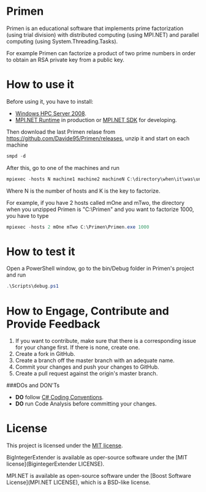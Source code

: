 Primen
======
Primen is an educational software that implements prime factorization (using trial division)
with distributed computing (using MPI.NET)
and parallel computing (using System.Threading.Tasks).

For example Primen can factorize a product of two prime numbers in order to obtain an RSA private key from a public key.

How to use it
==================
Before using it, you have to install:
* [Windows HPC Server 2008](http://www.microsoft.com/en-us/download/details.aspx?id=6847).
* [MPI.NET Runtime](http://www.osl.iu.edu/research/mpi.net/files/1.0.0/MPI.NET%20Runtime.msi) in production or [MPI.NET SDK](http://www.osl.iu.edu/research/mpi.net/files/1.0.0/MPI.NET%20SDK.msi) for developing.

Then download the last Primen relase from https://github.com/Davide95/Primen/releases, unzip it and start on each machine 
```PowerShell
smpd -d
```
After this, go to one of the machines and run
```PowerShell
mpiexec -hosts N machine1 machine2 machineN C:\directory\when\it\was\unzipped\Primen.exe K
```
Where N is the number of hosts and K is the key to factorize.

For example, if you have 2 hosts called mOne and mTwo, the directory when you unzipped Primen is "C:\Primen" and you want to factorize 1000, you have to type
```PowerShell
mpiexec -hosts 2 mOne mTwo C:\Primen\Primen.exe 1000
```

How to test it
==================
Open a PowerShell window, go to the bin/Debug folder in Primen's project and run 
```PowerShell
.\Scripts\debug.ps1
```

How to Engage, Contribute and Provide Feedback
==================
1. If you want to contribute, make sure that there is a corresponding issue for your change first. If there is none, create one.
2. Create a fork in GitHub.
3. Create a branch off the master branch with an adequate name.
4. Commit your changes and push your changes to GitHub.
5. Create a pull request against the origin's master branch.

###DOs and DON'Ts
* **DO** follow [C# Coding Conventions](http://msdn.microsoft.com/en-us/library/ff926074.aspx).
* **DO** run Code Analysis before committing your changes.

License
==================
This project is licensed under the [MIT license](LICENSE).

BigIntegerExtender is available as oper-source software under the [MIT license](BigintegerExtender LICENSE).

MPI.NET is available as open-source software under the [Boost Software License](MPI.NET LICENSE), which is a BSD-like license.
